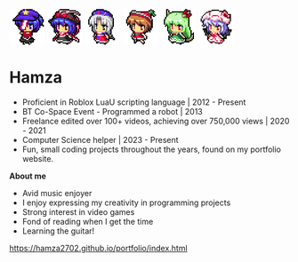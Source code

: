 <img src="71.png" alt="71" width="64" height="64" style="display:inline;"/> 
<img src="38.png" alt="38" width="64" height="64" style="display:inline;"/> 
<img src="28.png" alt="28" width="64" height="64" style="display:inline;"/> 
<img src="19.png" alt="19" width="64" height="64" style="display:inline;"/> 
<img src="30.png" alt="30" width="64" height="64" style="display:inline;"/> 
<img src="31.png" alt="31" width="64" height="64" style="display:inline;"/>


# Hamza
- Proficient in Roblox LuaU scripting language | 2012 - Present
- BT Co-Space Event - Programmed a robot | 2013
- Freelance edited over 100+ videos, achieving over 750,000 views | 2020 - 2021
- Computer Science helper | 2023 - Present
- Fun, small coding projects throughout the years, found on my portfolio website.

**About me**
- Avid music enjoyer
- I enjoy expressing my creativity in programming projects
- Strong interest in video games
- Fond of reading when I get the time
- Learning the guitar!

https://hamza2702.github.io/portfolio/index.html
